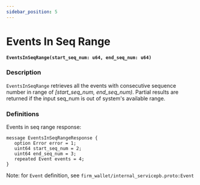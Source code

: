 ```yaml
---
sidebar_position: 5
---
```


# Events In Seq Range
**`EventsInSeqRange(start_seq_num: u64, end_seq_num: u64)`**

### Description
`EventsInSeqRange` retrieves all the events with consecutive sequence number in range of *[start_seq_num, end_seq_num)*.
Partial results are returned if the input seq_num is out of system's available range.

### Definitions

Events in seq range response:

```protobuf3
message EventsInSeqRangeResponse {
   option Error error = 1;
   uint64 start_seq_num = 2;
   uint64 end_seq_num = 3;
   repeated Event events = 4;
}
```

Note: for `Event` definition, see `firm_wallet/internal_servicepb.proto:Event`